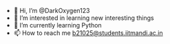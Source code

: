 - 👋 Hi, I’m @DarkOxygen123
- 👀 I’m interested in learning new interesting things
- 🌱 I’m currently learning Python
- 📫 How to reach me b21025@students.iitmandi.ac.in
<!---
DarkOxygen123/DarkOxygen123 is a ✨ special ✨ repository because its `README.md` (this file) appears on your GitHub profile.
You can click the Preview link to take a look at your changes.
--->
